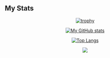 ## My Stats
<div align="center">

[![trophy](https://github-profile-trophy.vercel.app/?username=lm98&theme=nord)](https://github.com/lm98/github-profile-trophy)

[![My GitHub stats](https://github-readme-stats.vercel.app/api?username=lm98&theme=nord&count_private=true)](https://github.com/lm98/github-readme-stats)

[![Top Langs](https://github-readme-stats.vercel.app/api/top-langs/?username=lm98&theme=nord&hide=shaderlab)](https://github.com/lm98/github-readme-stats)

<img
  src="https://cr-ss-service.azurewebsites.net/api/ScreenShot?widget=summary&username=lm98&badges=3&show-avatar=true&style=--header-bg-color:%23000;--border-radius:10px"
/>

</div>

